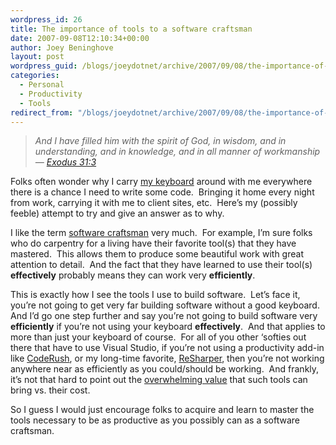 ```yaml
---
wordpress_id: 26
title: The importance of tools to a software craftsman
date: 2007-09-08T12:10:34+00:00
author: Joey Beninghove
layout: post
wordpress_guid: /blogs/joeydotnet/archive/2007/09/08/the-importance-of-tools-to-a-software-craftsman.aspx
categories:
  - Personal
  - Productivity
  - Tools
redirect_from: "/blogs/joeydotnet/archive/2007/09/08/the-importance-of-tools-to-a-software-craftsman.aspx/"
---
```

> _And I have filled him with the spirit of God, in wisdom, and in understanding, and in knowledge, and in all manner of workmanship &#8212; [Exodus 31:3](http://www.blueletterbible.org/kjv/Exd/Exd031.html#3)_

Folks often wonder why I carry [my keyboard](http://joeydotnet.com/blog/archive/2007/04/26/Some-mouseless-computing-tipstools.aspx) around with me everywhere there is a chance I need to write some code.&nbsp; Bringing it home every night from work, carrying it with me to client sites, etc.&nbsp; Here&#8217;s my (possibly feeble)&nbsp;attempt to try and give an answer as to why.

I like the term [software craftsman](http://codebetter.com/blogs/jeremy.miller/archive/2007/09/02/what-would-you-say-you-do-here.aspx) very much.&nbsp; For example, I&#8217;m sure folks who do carpentry for a living have their favorite tool(s) that they have mastered.&nbsp; This allows them to produce some beautiful work with great attention to detail.&nbsp; And the fact that they have&nbsp;learned to use&nbsp;their tool(s) **effectively**&nbsp;probably means they can work very **efficiently**.

This is exactly how I see the tools I use to build software.&nbsp; Let&#8217;s face it, you&#8217;re not going to get very far building software without a good keyboard.&nbsp; And I&#8217;d go one step further and say you&#8217;re not going to build software very **efficiently** if you&#8217;re not using your keyboard **effectively**.&nbsp; And that applies to more than just your keyboard of course.&nbsp; For all of you other &#8216;softies out there that have to use Visual Studio, if you&#8217;re not using&nbsp;a productivity add-in like [CodeRush](http://www.devexpress.com/Products/NET/IDETools/CodeRush/Index.xml), or my long-time favorite, [ReSharper](http://www.jetbrains.com/resharper/), then you&#8217;re not working anywhere near as efficiently as&nbsp;you could/should be working.&nbsp; And frankly, it&#8217;s not that hard to point out the [overwhelming value](http://blog.eleutian.com/2007/02/10/TheImportanceOfDevelopmentTools.aspx) that such tools can bring vs. their cost.

So I guess I would just encourage folks to acquire and learn to master the tools necessary to be as productive as you possibly can as a software craftsman.&nbsp;
